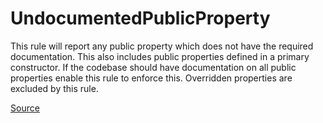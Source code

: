 # UndocumentedPublicProperty

This rule will report any public property which does not have the required documentation.
This also includes public properties defined in a primary constructor.
If the codebase should have documentation on all public properties enable this rule to enforce this.
Overridden properties are excluded by this rule.


[Source](https://detekt.dev/docs/rules/comments#undocumentedpublicproperty)

